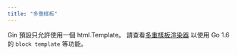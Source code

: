 ```yaml
---
title: "多重樣板"
---
```


Gin 預設只允許使用一個 html.Template。
請查看[多重樣板渲染器](https://github.com/gin-contrib/multitemplate)
以使用 Go 1.6 的 `block template` 等功能。
